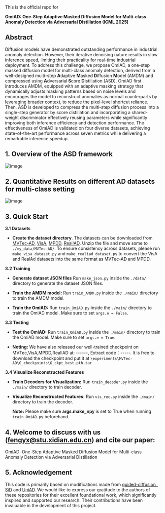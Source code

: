 This is the official repo for

**OmiAD: One-Step Adaptive Masked Diffusion Model for Multi-class Anomaly Detection via Adversarial Distillation (ICML 2025)**

## Abstract
Diffusion models have demonstrated outstanding performance in industrial anomaly detection. However, their iterative denoising nature results in slow inference speed, limiting their practicality for real-time industrial deployment. To address this challenge, we propose OmiAD, a one-step masked diffusion model for multi-class anomaly detection, derived from a well-designed multi-step **A**daptive **M**asked **D**iffusion **M**odel (AMDM) and compressed using **A**dversarial **S**core **D**istillation (ASD). OmiAD first introduces AMDM, equipped with an adaptive masking strategy that dynamically adjusts masking patterns based on noise levels and encourages the model to reconstruct anomalies as normal counterparts by leveraging broader context, to reduce the pixel-level shortcut reliance. Then, ASD  is developed to compress the multi-step diffusion process into a single-step generator by score distillation and incorporating a shared-weight discriminator effectively reusing parameters while significantly improving both inference efficiency and detection performance. The effectiveness of OmiAD is validated on four diverse datasets, achieving state-of-the-art performance across seven metrics while delivering a remarkable inference speedup.

## 1. Overview of the ASD framework
![image](https://github.com/user-attachments/assets/545ac28e-2dba-41e2-b184-4452313a92d5)

## 2. Quantitative Results on different AD datasets for multi-class setting
![image](https://github.com/user-attachments/assets/2c452ee4-1566-435b-bdca-b717287440e6)

## 3. Quick Start
**3.1 Datasets**
- **Create the dataset directory**. The datasets can be downloaded from [MVTec-AD](https://www.mvtec.com/company/research/datasets/mvtec-ad/), [VisA](https://github.com/amazon-science/spot-diff), [MPDD](https://github.com/stepanje/MPDD), [RealIAD](https://github.com/Tencent/AnomalyDetection_Real-IAD).  Unzip the file and move some to `./my_data/MVTec-AD/`. To ensure consistency across datasets, please run `make_visa_dataset.py` and `make_realiad_dataset.py` to convert the VisA and RealAd datasets into the same format as MVTec-AD and MPDD.

**3.2 Training**
- **Generate dataset JSON files** Run `make_json.py` inside the `./data/` directory to generate the dataset JSON files.

- **Train the AMDM model:** Run `train_AMDM.py` inside the `./main/` directory to train the AMDM model.

- **Train the OmiAD:** Run `train_OmiAD.py` inside the `./main/` directory to train the OmiAD model. Make sure to set `args.e = False`.

**3.3 Testing**

- **Test the OmiAD:** Run `train_OmiAD.py` inside the `./main/` directory to train the OmiAD model. Make sure to set `args.e = True`.

- **Noting:**
We have also released our well-trained checkpoint on MVTec,VisA,MPDD,RealIAD at: ------, Extract code：-----. It is free to download the checkpoint and put it at `\experiments\MVTec-AD\G_checkpoints\G_ckpt_best.pth.tar`

**3.4 Visualize Reconstructed Features**
- **Train Decoders for Visualization:** Run `train_decoder.py` inside the `./main/` directory to train decoder. 

- **Visualize Reconstructed Features:** Run `vis_rec.py` inside the `./main/` directory to train the decoder.

    **Note:** Please make sure **args.make_npy** is set to True when running `train_OmiAD.py` beforehand.


## 4. Welcome to discuss with us (fengyx@stu.xidian.edu.cn) and cite our paper:
OmiAD: One-Step Adaptive Masked Diffusion Model for Multi-class Anomaly Detection via Adversarial Distillation

## 5. Acknowledgement
This code is primarily based on modifications made from [guided-diffusion
](https://github.com/openai/guided-diffusion), [SiD](https://github.com/mingyuanzhou/SiD) and [UniAD](https://github.com/zhiyuanyou/UniAD). We would like to express our gratitude to the authors of these repositories for their excellent foundational work, which significantly inspired and supported our research. Their contributions have been invaluable in the development of this project.



